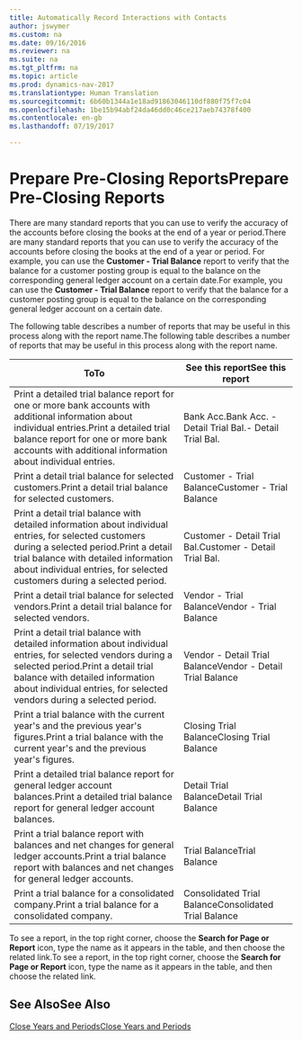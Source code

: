 ```yaml
---
title: Automatically Record Interactions with Contacts
author: jswymer
ms.custom: na
ms.date: 09/16/2016
ms.reviewer: na
ms.suite: na
ms.tgt_pltfrm: na
ms.topic: article
ms.prod: dynamics-nav-2017
ms.translationtype: Human Translation
ms.sourcegitcommit: 6b60b1344a1e18ad91863046110df880f75f7c04
ms.openlocfilehash: 1be15b94abf24da46dd0c46ce217aeb74378f400
ms.contentlocale: en-gb
ms.lasthandoff: 07/19/2017

---
```

# <a name="prepare-pre-closing-reports"></a><span data-ttu-id="b7a8e-102">Prepare Pre-Closing Reports</span><span class="sxs-lookup"><span data-stu-id="b7a8e-102">Prepare Pre-Closing Reports</span></span>
<span data-ttu-id="b7a8e-103">There are many standard reports that you can use to verify the accuracy of the accounts before closing the books at the end of a year or period.</span><span class="sxs-lookup"><span data-stu-id="b7a8e-103">There are many standard reports that you can use to verify the accuracy of the accounts before closing the books at the end of a year or period.</span></span> <span data-ttu-id="b7a8e-104">For example, you can use the **Customer - Trial Balance** report to verify that the balance for a customer posting group is equal to the balance on the corresponding general ledger account on a certain date.</span><span class="sxs-lookup"><span data-stu-id="b7a8e-104">For example, you can use the **Customer - Trial Balance** report to verify that the balance for a customer posting group is equal to the balance on the corresponding general ledger account on a certain date.</span></span>

<span data-ttu-id="b7a8e-105">The following table describes a number of reports that may be useful in this process along with the report name.</span><span class="sxs-lookup"><span data-stu-id="b7a8e-105">The following table describes a number of reports that may be useful in this process along with the report name.</span></span>

|<span data-ttu-id="b7a8e-106">To</span><span class="sxs-lookup"><span data-stu-id="b7a8e-106">To</span></span>     |<span data-ttu-id="b7a8e-107">See this report</span><span class="sxs-lookup"><span data-stu-id="b7a8e-107">See this report</span></span>       |
|-------|----------------------|
|<span data-ttu-id="b7a8e-108">Print a detailed trial balance report for one or more bank accounts with additional information about individual entries.</span><span class="sxs-lookup"><span data-stu-id="b7a8e-108">Print a detailed trial balance report for one or more bank accounts with additional information about individual entries.</span></span>|<span data-ttu-id="b7a8e-109">Bank Acc.</span><span class="sxs-lookup"><span data-stu-id="b7a8e-109">Bank Acc.</span></span> <span data-ttu-id="b7a8e-110">- Detail Trial Bal.</span><span class="sxs-lookup"><span data-stu-id="b7a8e-110">- Detail Trial Bal.</span></span>|
|<span data-ttu-id="b7a8e-111">Print a detail trial balance for selected customers.</span><span class="sxs-lookup"><span data-stu-id="b7a8e-111">Print a detail trial balance for selected customers.</span></span>|<span data-ttu-id="b7a8e-112">Customer - Trial Balance</span><span class="sxs-lookup"><span data-stu-id="b7a8e-112">Customer - Trial Balance</span></span>|
|<span data-ttu-id="b7a8e-113">Print a detail trial balance with detailed information about individual entries, for selected customers during a selected period.</span><span class="sxs-lookup"><span data-stu-id="b7a8e-113">Print a detail trial balance with detailed information about individual entries, for selected customers during a selected period.</span></span>|<span data-ttu-id="b7a8e-114">Customer - Detail Trial Bal.</span><span class="sxs-lookup"><span data-stu-id="b7a8e-114">Customer - Detail Trial Bal.</span></span>|
|<span data-ttu-id="b7a8e-115">Print a detail trial balance for selected vendors.</span><span class="sxs-lookup"><span data-stu-id="b7a8e-115">Print a detail trial balance for selected vendors.</span></span>|<span data-ttu-id="b7a8e-116">Vendor - Trial Balance</span><span class="sxs-lookup"><span data-stu-id="b7a8e-116">Vendor - Trial Balance</span></span>|
|<span data-ttu-id="b7a8e-117">Print a detail trial balance with detailed information about individual entries, for selected vendors during a selected period.</span><span class="sxs-lookup"><span data-stu-id="b7a8e-117">Print a detail trial balance with detailed information about individual entries, for selected vendors during a selected period.</span></span>|<span data-ttu-id="b7a8e-118">Vendor - Detail Trial Balance</span><span class="sxs-lookup"><span data-stu-id="b7a8e-118">Vendor - Detail Trial Balance</span></span>|
|<span data-ttu-id="b7a8e-119">Print a trial balance with the current year's and the previous year's figures.</span><span class="sxs-lookup"><span data-stu-id="b7a8e-119">Print a trial balance with the current year's and the previous year's figures.</span></span>|<span data-ttu-id="b7a8e-120">Closing Trial Balance</span><span class="sxs-lookup"><span data-stu-id="b7a8e-120">Closing Trial Balance</span></span>|
|<span data-ttu-id="b7a8e-121">Print a detailed trial balance report for general ledger account balances.</span><span class="sxs-lookup"><span data-stu-id="b7a8e-121">Print a detailed trial balance report for general ledger account balances.</span></span>|<span data-ttu-id="b7a8e-122">Detail Trial Balance</span><span class="sxs-lookup"><span data-stu-id="b7a8e-122">Detail Trial Balance</span></span>|
|<span data-ttu-id="b7a8e-123">Print a trial balance report with balances and net changes for general ledger accounts.</span><span class="sxs-lookup"><span data-stu-id="b7a8e-123">Print a trial balance report with balances and net changes for general ledger accounts.</span></span>|<span data-ttu-id="b7a8e-124">Trial Balance</span><span class="sxs-lookup"><span data-stu-id="b7a8e-124">Trial Balance</span></span>|
|<span data-ttu-id="b7a8e-125">Print a trial balance for a consolidated company.</span><span class="sxs-lookup"><span data-stu-id="b7a8e-125">Print a trial balance for a consolidated company.</span></span>|<span data-ttu-id="b7a8e-126">Consolidated Trial Balance</span><span class="sxs-lookup"><span data-stu-id="b7a8e-126">Consolidated Trial Balance</span></span>|
<span data-ttu-id="b7a8e-127">To see a report, in the top right corner, choose the **Search for Page or Report** icon, type the name as it appears in the table, and then choose the related link.</span><span class="sxs-lookup"><span data-stu-id="b7a8e-127">To see a report, in the top right corner, choose the **Search for Page or Report** icon, type the name as it appears in the table, and then choose the related link.</span></span>

## <a name="see-also"></a><span data-ttu-id="b7a8e-128">See Also</span><span class="sxs-lookup"><span data-stu-id="b7a8e-128">See Also</span></span>
[<span data-ttu-id="b7a8e-129">Close Years and Periods</span><span class="sxs-lookup"><span data-stu-id="b7a8e-129">Close Years and Periods</span></span>](year-close-years-periods.md)


